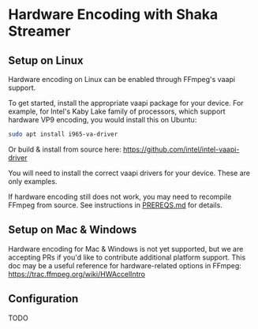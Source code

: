 # Hardware Encoding with Shaka Streamer

## Setup on Linux

Hardware encoding on Linux can be enabled through FFmpeg's vaapi support.

To get started, install the appropriate vaapi package for your device.  For
example, for Intel's Kaby Lake family of processors, which support hardware VP9
encoding, you would install this on Ubuntu:

```sh
sudo apt install i965-va-driver
```

Or build & install from source here: https://github.com/intel/intel-vaapi-driver

You will need to install the correct vaapi drivers for your device.  These are
only examples.

If hardware encoding still does not work, you may need to recompile FFmpeg from
source.  See instructions in [PREREQS.md](PREREQS.md) for details.

## Setup on Mac & Windows

Hardware encoding for Mac & Windows is not yet supported, but we are accepting
PRs if you'd like to contribute additional platform support.  This doc may be a
useful reference for hardware-related options in FFmpeg:
https://trac.ffmpeg.org/wiki/HWAccelIntro

## Configuration

TODO
